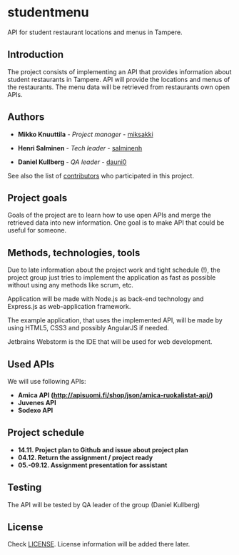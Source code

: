 # studentmenu

API for student restaurant locations and menus in Tampere.

## Introduction

The project consists of implementing an API that provides information about student restaurants in Tampere. API will provide the locations and menus of the restaurants. The menu data will be retrieved from restaurants own open APIs.

## Authors

* **Mikko Knuuttila** - *Project manager* - [miksakki](https://github.com/miksakki)

* **Henri Salminen** - *Tech leader* - [salminenh](https://github.com/salminenh)

* **Daniel Kullberg** - *QA leader* - [dauni0](https://github.com/dauni0)

See also the list of [contributors](https://github.com/salminenh/studentmenu/contributors) who participated in this project.

## Project goals

Goals of the project are to learn how to use open APIs and merge the retrieved data into new information. One goal is to make API that could be useful for someone.

## Methods, technologies, tools

Due to late information about the project work and tight schedule (!), the project group just tries to implement the application as fast as possible without using any methods like scrum, etc.

Application will be made with Node.js as back-end technology and Express.js as web-application framework.

The example application, that uses the implemented API, will be made by using HTML5, CSS3 and possibly AngularJS if needed.

Jetbrains Webstorm is the IDE that will be used for web development.

## Used APIs

We will use following APIs:
* **Amica API (http://apisuomi.fi/shop/json/amica-ruokalistat-api/)**
* **Juvenes API**
* **Sodexo API**


## Project schedule

* **14.11. Project plan to Github and issue about project plan**
* **04.12. Return the assignment / project ready**
* **05.-09.12. Assignment presentation for assistant**

## Testing

The API will be tested by QA leader of the group (Daniel Kullberg)

## License

Check [LICENSE](LICENSE). License information will be added there later.
